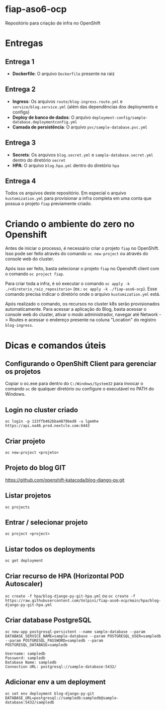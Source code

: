 # fiap-aso6-ocp

Repositório para criação de infra no OpenShift

# Entregas

## Entrega 1

- **Dockerfile**: O arquivo `Dockerfile` presente na raíz

## Entrega 2

- **Ingress**: Os arquivos `route/blog-ingress.route.yml` e `service/blog.service.yml` (além das dependências dos deployments e configs)
- **Deploy de banco de dados**: O arquivo `deployment-config/sample-database.deploymentconfig.yml`
- **Camada de persistência**: O arquivo `pvc/sample-database.pvc.yml`

## Entrega 3

- **Secrets**: Os arquivos `blog.secret.yml` e `sample-database.secret.yml` dentro do diretório `secret`
- **HPA**: O arquivo `blog.hpa.yml` dentro do diretório `hpa`

## Entrega 4

Todos os arquivos deste repositório. Em especial o arquivo `kustomization.yml` para provisionar a infra completa em uma conta que possua o projeto `fiap` previamente criado.

# Criando o ambiente do zero no Openshift

Antes de iniciar o processo, é necessário criar o projeto `fiap` no OpenShift. Isso pode ser feito através do comando `oc new-project` ou através do console web do cluster.

Após isso ser feito, basta selecionar o projeto `fiap` no Openshift client com o comando `oc project fiap`.

Para criar toda a infra, é só executar o comando `oc apply -k ./<diretorio_raiz_repositorio>` (ex.: `oc apply -k ./fiap-aso6-ocp`).
Esse comando precisa indicar o diretório onde o arquivo `kustomization.yml` está. 

Após realizado o comando, os recursos no cluster k8s serão provisionados automaticamente. Para acessar a aplicação do Blog, basta acessar o console web do cluster, ativar o modo administrador, navegar até Network -> Routes e acessar o endereço presente na coluna "Location" do registro `blog-ingress`.

# Dicas e comandos úteis

## Configurando o OpenShift Client para gerenciar os projetos

Copiar o oc.exe para dentro do `C:/Windows/System32` para invocar o comando `oc` de qualquer diretório ou configure o executável no PATH do Windows.

## Login no cluster criado

`oc login -p 133ffb462bba4879bed8 -u lgemhe https://api.na46.prod.nextcle.com:6443`

## Criar projeto

`oc new-project <projeto>`

## Projeto do blog GIT

https://github.com/openshift-katacoda/blog-django-py.git


## Listar projetos
`oc projects`

## Entrar / selecionar projeto
`oc project <project>`

## Listar todos os deployments
`oc get deployment`

## Criar recurso de HPA (Horizontal POD Autoscaler)
`oc create -f hpa/blog-django-py-git-hpa.yml`
ou
`oc create -f https://raw.githubusercontent.com/Volpini/fiap-aso6-ocp/main/hpa/blog-django-py-git-hpa.yml`

## Criar database PostgreSQL
`oc new-app postgresql-persistent --name sample-database --param DATABASE_SERVICE_NAME=sample-database --param POSTGRESQL_USER=sampledb --param POSTGRESQL_PASSWORD=sampledb --param POSTGRESQL_DATABASE=sampledb`

```
Username: sampledb
Password: sampledb
Database Name: sampledb
Connection URL: postgresql://sample-database:5432/
```

## Adicionar env a um deployment

`oc set env deployment blog-django-py-git DATABASE_URL=postgresql://sampledb:sampledb@sample-database:5432/sampledb`

